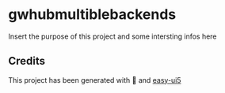 # gwhubmultiblebackends
Insert the purpose of this project and some intersting infos here


## Credits
This project has been generated with 💙 and [easy-ui5](https://github.com/SAP)
